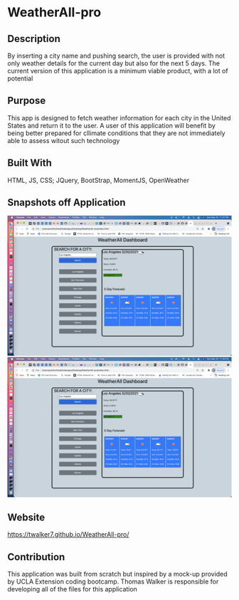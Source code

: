 # WeatherAll-pro

## Description 
 By inserting a city name and pushing search, the user is provided with not only weather details for the current day but also for the next 5 days. The current version of this application is a minimum viable product, with a lot of potential

## Purpose 

This app is designed to fetch weather information for each city in the United States and return it to the user. A user of this application will benefit by being better prepared for cllimate conditions that they are not immediately able to assess witout such technology 

## Built With 
HTML, JS, CSS; JQuery, BootStrap, MomentJS, OpenWeather

## Snapshots off Application 
![](screenshot1.png)
![](screenshot2.png)

## Website 
https://twalker7.github.io/WeatherAll-pro/

## Contribution
This application was built from scratch but inspired by a mock-up provided by UCLA Extension coding bootcamp. Thomas Walker is responsible for developing all of the files for this application 